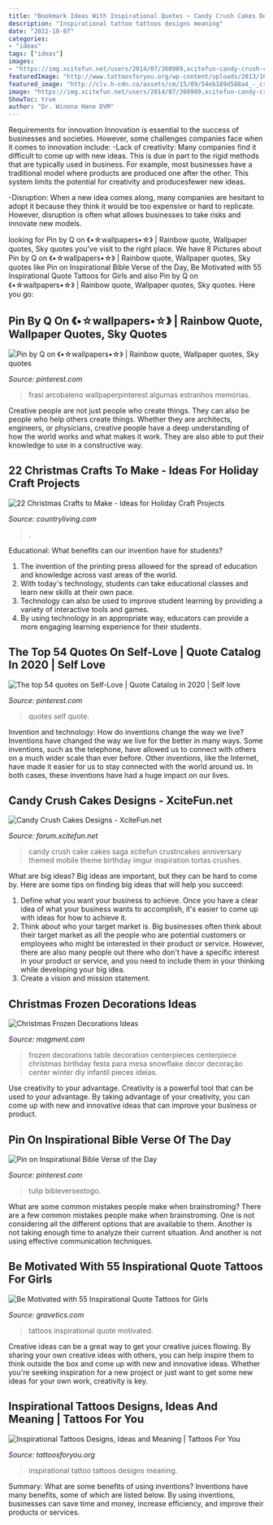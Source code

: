 ```yaml
---
title: "Bookmark Ideas With Inspirational Quotes ~ Candy Crush Cakes Designs"
description: "Inspirational tattoo tattoos designs meaning"
date: "2022-10-07"
categories:
- "ideas"
tags: ["ideas"]
images:
- "https://img.xcitefun.net/users/2014/07/360989,xcitefun-candy-crush-cakes-3.jpg"
featuredImage: "http://www.tattoosforyou.org/wp-content/uploads/2013/10/Inspirational-Tattoo.jpg"
featured_image: "http://clv.h-cdn.co/assets/cm/15/09/54eb189d588a4_-_crafts-kraft-paper-stockings-0114-s2.jpg"
image: "https://img.xcitefun.net/users/2014/07/360989,xcitefun-candy-crush-cakes-3.jpg"
ShowToc: true
author: "Dr. Winona Hane DVM"
---
```



Requirements for innovation
Innovation is essential to the success of businesses and societies. However, some challenges companies face when it comes to innovation include:
-Lack of creativity: Many companies find it difficult to come up with new ideas. This is due in part to the rigid methods that are typically used in business. For example, most businesses have a traditional model where products are produced one after the other. This system limits the potential for creativity and producesfewer new ideas.

-Disruption: When a new idea comes along, many companies are hesitant to adopt it because they think it would be too expensive or hard to replicate. However, disruption is often what allows businesses to take risks and innovate new models.

	

		
looking for Pin by Q on 《•☆wallpapers•☆》 | Rainbow quote, Wallpaper quotes, Sky quotes you've visit to the right place. We have 8 Pictures about Pin by Q on 《•☆wallpapers•☆》 | Rainbow quote, Wallpaper quotes, Sky quotes like Pin on Inspirational Bible Verse of the Day, Be Motivated with 55 Inspirational Quote Tattoos for Girls and also Pin by Q on 《•☆wallpapers•☆》 | Rainbow quote, Wallpaper quotes, Sky quotes. Here you go:
		
    
## Pin By Q On 《•☆wallpapers•☆》 | Rainbow Quote, Wallpaper Quotes, Sky Quotes

<img loading=lazy src="https://i.pinimg.com/736x/7c/44/9b/7c449b907551ef9a52461ca068744c30.jpg" onerror="this.onerror=null;this.src='https://tse1.mm.bing.net/th?id=OIP.tvZZcvmPI4InjKaCJ5H-1gHaNK&amp;pid=15.1';" alt="Pin by Q on 《•☆wallpapers•☆》 | Rainbow quote, Wallpaper quotes, Sky quotes">

_Source: pinterest.com_

>frasi arcobaleno wallpaperpinterest algumas estranhos memórias. 

	

Creative people are not just people who create things. They can also be people who help others create things. Whether they are architects, engineers, or physicians, creative people have a deep understanding of how the world works and what makes it work. They are also able to put their knowledge to use in a constructive way.

    
## 22 Christmas Crafts To Make - Ideas For Holiday Craft Projects

<img loading=lazy src="http://clv.h-cdn.co/assets/cm/15/09/54eb189d588a4_-_crafts-kraft-paper-stockings-0114-s2.jpg" onerror="this.onerror=null;this.src='https://tse3.mm.bing.net/th?id=OIP.KcIYPkenyZJ3v2uD_gfYmAHaJ4&amp;pid=15.1';" alt="22 Christmas Crafts to Make - Ideas for Holiday Craft Projects">

_Source: countryliving.com_

>. 

	

Educational: What benefits can our invention have for students?
1. The invention of the printing press allowed for the spread of education and knowledge across vast areas of the world.
2. With today's technology, students can take educational classes and learn new skills at their own pace.
3. Technology can also be used to improve student learning by providing a variety of interactive tools and games.
4. By using technology in an appropriate way, educators can provide a more engaging learning experience for their students.

    
## The Top 54 Quotes On Self-Love | Quote Catalog In 2020 | Self Love

<img loading=lazy src="https://i.pinimg.com/736x/cc/a8/5c/cca85c7e32399d34e2d108d6c57b7259.jpg" onerror="this.onerror=null;this.src='https://tse2.mm.bing.net/th?id=OIP.mZ6YrllQE-eeS1u5F3-WCAHaLG&amp;pid=15.1';" alt="The top 54 quotes on Self-Love | Quote Catalog in 2020 | Self love">

_Source: pinterest.com_

>quotes self quote. 

	

Invention and technology: How do inventions change the way we live?
Inventions have changed the way we live for the better in many ways. Some inventions, such as the telephone, have allowed us to connect with others on a much wider scale than ever before. Other inventions, like the Internet, have made it easier for us to stay connected with the world around us. In both cases, these inventions have had a huge impact on our lives.

    
## Candy Crush Cakes Designs - XciteFun.net

<img loading=lazy src="https://img.xcitefun.net/users/2014/07/360989,xcitefun-candy-crush-cakes-3.jpg" onerror="this.onerror=null;this.src='https://tse1.mm.bing.net/th?id=OIP.TXMtvj6Q4Bb5kfXLdyOI1QHaKS&amp;pid=15.1';" alt="Candy Crush Cakes Designs - XciteFun.net">

_Source: forum.xcitefun.net_

>candy crush cake cakes saga xcitefun crustncakes anniversary themed mobile theme birthday imgur inspiration tortas crushes. 

	

What are big ideas?
Big ideas are important, but they can be hard to come by. Here are some tips on finding big ideas that will help you succeed: 
1. Define what you want your business to achieve. Once you have a clear idea of what your business wants to accomplish, it's easier to come up with ideas for how to achieve it. 
2. Think about who your target market is. Big businesses often think about their target market as all the people who are potential customers or employees who might be interested in their product or service. However, there are also many people out there who don't have a specific interest in your product or service, and you need to include them in your thinking while developing your big idea. 
3. Create a vision and mission statement.

    
## Christmas Frozen Decorations Ideas

<img loading=lazy src="https://www.magment.com/wp-content/uploads/2015/11/Christmas-Frozen-Decoration-13.jpg" onerror="this.onerror=null;this.src='https://tse3.mm.bing.net/th?id=OIP.oy_Rys-APi5hGjB5p6y3AQHaKt&amp;pid=15.1';" alt="Christmas Frozen Decorations Ideas">

_Source: magment.com_

>frozen decorations table decoration centerpieces centerpiece christmas birthday festa para mesa snowflake decor decoração center winter diy infantil pieces ideias. 

	

Use creativity to your advantage.
Creativity is a powerful tool that can be used to your advantage. By taking advantage of your creativity, you can come up with new and innovative ideas that can improve your business or product.

    
## Pin On Inspirational Bible Verse Of The Day

<img loading=lazy src="https://i.pinimg.com/736x/f9/fa/da/f9fada41d3afb1af14ee4a1da1b9dd1d.jpg" onerror="this.onerror=null;this.src='https://tse3.mm.bing.net/th?id=OIP.7sH9Q6TX6Jf3TgkG1S3WzAHaNK&amp;pid=15.1';" alt="Pin on Inspirational Bible Verse of the Day">

_Source: pinterest.com_

>tulip bibleversestogo. 

	

What are some common mistakes people make when brainstroming?
There are a few common mistakes people make when brainstroming. One is not considering all the different options that are available to them. Another is not taking enough time to analyze their current situation. And another is not using effective communication techniques.

    
## Be Motivated With 55 Inspirational Quote Tattoos For Girls

<img loading=lazy src="https://www.gravetics.com/wp-content/uploads/2017/04/tattooink-tattooart-positivemind-postivevibes-postivelife-inspirationalquotes-quotetattoo-quotetattoos.jpg" onerror="this.onerror=null;this.src='https://tse4.mm.bing.net/th?id=OIP.0uyeFjGptsl6tTtFMCP4BgHaHa&amp;pid=15.1';" alt="Be Motivated with 55 Inspirational Quote Tattoos for Girls">

_Source: gravetics.com_

>tattoos inspirational quote motivated. 

	

Creative ideas can be a great way to get your creative juices flowing. By sharing your own creative ideas with others, you can help inspire them to think outside the box and come up with new and innovative ideas. Whether you're seeking inspiration for a new project or just want to get some new ideas for your own work, creativity is key.

    
## Inspirational Tattoos Designs, Ideas And Meaning | Tattoos For You

<img loading=lazy src="http://www.tattoosforyou.org/wp-content/uploads/2013/10/Inspirational-Tattoo.jpg" onerror="this.onerror=null;this.src='https://tse1.mm.bing.net/th?id=OIP.U_DIeC1hDLQIB6K2q18xKgHaJ4&amp;pid=15.1';" alt="Inspirational Tattoos Designs, Ideas and Meaning | Tattoos For You">

_Source: tattoosforyou.org_

>inspirational tattoo tattoos designs meaning. 

	

Summary: What are some benefits of using inventions?
Inventions have many benefits, some of which are listed below. By using inventions, businesses can save time and money, increase efficiency, and improve their products or services.

